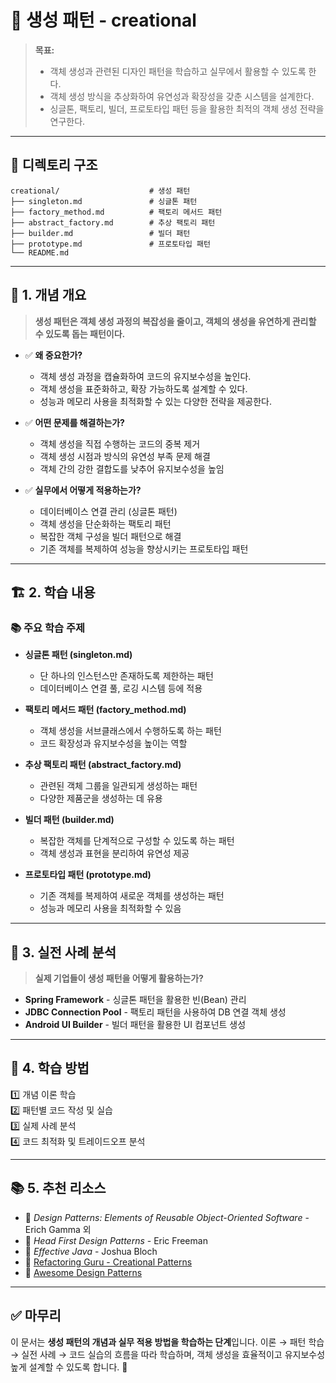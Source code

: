 # 📂 생성 패턴 - creational

> **목표:**  
> - 객체 생성과 관련된 디자인 패턴을 학습하고 실무에서 활용할 수 있도록 한다.  
> - 객체 생성 방식을 추상화하여 유연성과 확장성을 갖춘 시스템을 설계한다.  
> - 싱글톤, 팩토리, 빌더, 프로토타입 패턴 등을 활용한 최적의 객체 생성 전략을 연구한다.

---

## 📌 **디렉토리 구조**
```
creational/                    # 생성 패턴
├── singleton.md               # 싱글톤 패턴
├── factory_method.md          # 팩토리 메서드 패턴
├── abstract_factory.md        # 추상 팩토리 패턴
├── builder.md                 # 빌더 패턴
├── prototype.md               # 프로토타입 패턴
└── README.md
```

---

## 📖 **1. 개념 개요**
> **생성 패턴은 객체 생성 과정의 복잡성을 줄이고, 객체의 생성을 유연하게 관리할 수 있도록 돕는 패턴이다.**

- ✅ **왜 중요한가?**  
  - 객체 생성 과정을 캡슐화하여 코드의 유지보수성을 높인다.
  - 객체 생성을 표준화하고, 확장 가능하도록 설계할 수 있다.
  - 성능과 메모리 사용을 최적화할 수 있는 다양한 전략을 제공한다.

- ✅ **어떤 문제를 해결하는가?**  
  - 객체 생성을 직접 수행하는 코드의 중복 제거
  - 객체 생성 시점과 방식의 유연성 부족 문제 해결
  - 객체 간의 강한 결합도를 낮추어 유지보수성을 높임

- ✅ **실무에서 어떻게 적용하는가?**  
  - 데이터베이스 연결 관리 (싱글톤 패턴)
  - 객체 생성을 단순화하는 팩토리 패턴
  - 복잡한 객체 구성을 빌더 패턴으로 해결
  - 기존 객체를 복제하여 성능을 향상시키는 프로토타입 패턴

---

## 🏗 **2. 학습 내용**
### 📚 주요 학습 주제
- **싱글톤 패턴 (singleton.md)**
  - 단 하나의 인스턴스만 존재하도록 제한하는 패턴
  - 데이터베이스 연결 풀, 로깅 시스템 등에 적용

- **팩토리 메서드 패턴 (factory_method.md)**
  - 객체 생성을 서브클래스에서 수행하도록 하는 패턴
  - 코드 확장성과 유지보수성을 높이는 역할

- **추상 팩토리 패턴 (abstract_factory.md)**
  - 관련된 객체 그룹을 일관되게 생성하는 패턴
  - 다양한 제품군을 생성하는 데 유용

- **빌더 패턴 (builder.md)**
  - 복잡한 객체를 단계적으로 구성할 수 있도록 하는 패턴
  - 객체 생성과 표현을 분리하여 유연성 제공

- **프로토타입 패턴 (prototype.md)**
  - 기존 객체를 복제하여 새로운 객체를 생성하는 패턴
  - 성능과 메모리 사용을 최적화할 수 있음

---

## 🚀 **3. 실전 사례 분석**
> **실제 기업들이 생성 패턴을 어떻게 활용하는가?**

- **Spring Framework** - 싱글톤 패턴을 활용한 빈(Bean) 관리
- **JDBC Connection Pool** - 팩토리 패턴을 사용하여 DB 연결 객체 생성
- **Android UI Builder** - 빌더 패턴을 활용한 UI 컴포넌트 생성

---

## 🎯 **4. 학습 방법**
1️⃣ 개념 이론 학습  
2️⃣ 패턴별 코드 작성 및 실습  
3️⃣ 실제 사례 분석  
4️⃣ 코드 최적화 및 트레이드오프 분석  

---

## 📚 **5. 추천 리소스**
- 📖 _Design Patterns: Elements of Reusable Object-Oriented Software_ - Erich Gamma 외  
- 📖 _Head First Design Patterns_ - Eric Freeman  
- 📖 _Effective Java_ - Joshua Bloch  
- 📌 [Refactoring Guru - Creational Patterns](https://refactoring.guru/design-patterns/creational)  
- 📌 [Awesome Design Patterns](https://github.com/DovAmir/awesome-design-patterns)  

---

## ✅ **마무리**
이 문서는 **생성 패턴의 개념과 실무 적용 방법을 학습하는 단계**입니다.
이론 → 패턴 학습 → 실전 사례 → 코드 실습의 흐름을 따라 학습하며,
객체 생성을 효율적이고 유지보수성 높게 설계할 수 있도록 합니다. 🚀


